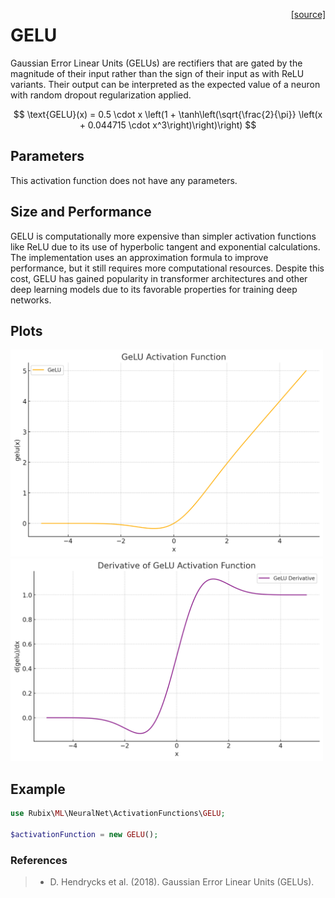 <span style="float:right;"><a href="https://github.com/RubixML/ML/blob/master/src/NeuralNet/ActivationFunctions/GELU/GELU.php">[source]</a></span>

# GELU
Gaussian Error Linear Units (GELUs) are rectifiers that are gated by the magnitude of their input rather than the sign of their input as with ReLU variants. Their output can be interpreted as the expected value of a neuron with random dropout regularization applied.

$$
\text{GELU}(x) = 0.5 \cdot x \left(1 + \tanh\left(\sqrt{\frac{2}{\pi}} \left(x + 0.044715 \cdot x^3\right)\right)\right)
$$

## Parameters
This activation function does not have any parameters.

## Size and Performance
GELU is computationally more expensive than simpler activation functions like ReLU due to its use of hyperbolic tangent and exponential calculations. The implementation uses an approximation formula to improve performance, but it still requires more computational resources. Despite this cost, GELU has gained popularity in transformer architectures and other deep learning models due to its favorable properties for training deep networks.

## Plots
<img src="../../images/activation-functions/gelu.png" alt="GELU Function" width="500" height="auto">

<img src="../../images/activation-functions/gelu-derivative.png" alt="GELU Derivative" width="500" height="auto">

## Example
```php
use Rubix\ML\NeuralNet\ActivationFunctions\GELU;

$activationFunction = new GELU();
```

### References
>- D. Hendrycks et al. (2018). Gaussian Error Linear Units (GELUs).
